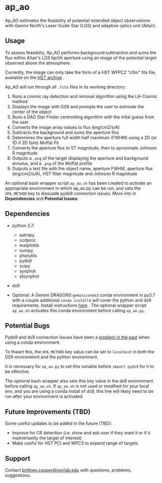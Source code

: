 # ap_ao

Ap_AO estimates the feasbility of potential extended object observations with Gemini North's Laser Guide Star (LGS) and adaptive optics unit (Altair). 


## Usage

To assess feasibilty, Ap_AO performs background subtraction and sums the flux within Altair's 
LGS tip/tilt aperture using an image of the potential target observed above the atmosphere.

Currently, the image can only take the form of a HST WFPC2 "c0m" fits file, available on the [HST archive](https://mast.stsci.edu/search) .

Ap_AO will run through all ``.fits`` files in its working directory:

1. Runs a cosmic ray detection and removal algorithm using the LA-Cosmic method
1. Displays the image with DS9 and prompts the user to estimate the center of the object
1. Runs a DAO Star Finder centroiding algorithm with the inital guess from the user
1. Converts the image array values to flux (erg/cm2/s/A)
1. Subtracts the background and sums the aperture flux
1. Determines the aperture full width half maximum (FWHM) using a 2D (or 1D if 2D fails) Moffat Fit
1. Converts the aperture flux to ST magnitude, then to aproximate Johnson R magnitude
1. Outputs a ``.png`` of the target displaying the aperture and background annulus, and a ``.png`` of the Moffat profile
1. Outputs a text file with the object name, aperture FWHM, aperture flux (erg/cm2/s/A), HST filter magnitude and Johnson R magnitude

An optional bash wrapper script `ap_ao.sh` has been created to activate an appropriate environment in which ap_ao.py can be run, 
and sets the `XPA_METHOD` key to dissuade pyds9 connection issues. More into in **Dependencies** and **Potential Issues**.


## Dependencies

* python 3.7:
    * astropy
    * ccdproc
    * matplotlib
    * numpy
    * photutils
    * pyds9
    * scipy
    * synphot
    * stsynphot

* ds9

* Optional: A Gemini DRAGONS `geminiconda3` conda environment in py3.7 with a couple additional `conda install`s will cover the python and ds9 requirements.
Install instructions [here](https://www.gemini.edu/observing/phase-iii/understanding-and-processing-data/data-processing-software/download-latest#dragons) . 
The optional wrapper script `ap_ao.sh` activates this conda environment before calling `ap_ao.py`.

## Potential Bugs

Pyds9 and ds9 connection issues have been a [problem in the past](https://github.com/astroconda/astroconda/issues/86) when using a conda environment. 

To thwart this, the `XPA_METHOD` key value can be set to `localhost` 
in both the DS9 environemnt and the python environment. 

It is necessary for `ap_ao.py` to set this variable before `import pyds9` for it to be effective.

The optional bash wrapper also sets this key value in the ds9 environment before calling `ap_ao.sh`. 
If `ap_ao.sh` is not used or modified for your local env, and you are using a conda install of ds9, this line will likely need to be run after your environment is activated.


## Future Improvements (TBD)

Some useful updates to be added in the future (TBD):

* Improve for CR detection (i.e. show and ask user if they want it or if it inadvertantly the target of interest) 
* Make useful for HST PCI and WPC3 to expand range of targets 

## Support

Contact brittney.cooper@noirlab.edu with questions, problems, suggestions.


